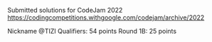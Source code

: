 Submitted solutions for CodeJam 2022  
https://codingcompetitions.withgoogle.com/codejam/archive/2022
  
 Nickname @TIZI
 Qualifiers: 54 points
 Round 1B: 25 points
